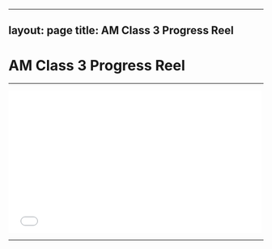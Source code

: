 ---
layout: page
title: AM Class 3 Progress Reel
-----
# AM Class 3 Progress Reel

----

<div class="js-video [vimeo, widescreen]"><iframe src="//player.vimeo.com/video/99634167" width="500" height="281" frameborder="0" webkitallowfullscreen mozallowfullscreen allowfullscreen></iframe></div>

----